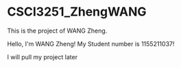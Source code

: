 # CSCI3251_ZhengWANG
This is the project of WANG Zheng.

Hello, I'm WANG Zheng!
My Student number is 1155211037!

I will pull my project later
